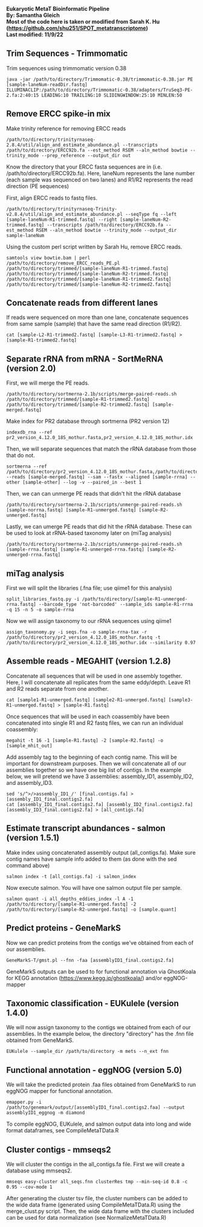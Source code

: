 **Eukaryotic MetaT Bioinformatic Pipeline**  
**By: Samantha Gleich**  
**Most of the code here is taken or modified from Sarah K. Hu (https://github.com/shu251/SPOT_metatranscriptome)**  
**Last modified: 11/9/22**

## Trim Sequences - Trimmomatic
Trim sequences using trimmomatic version 0.38
```
java -jar /path/to/directory/Trimmomatic-0.38/trimmomatic-0.38.jar PE [sample-laneNum-readDir.fastq] ILLUMINACLIP:/path/to/directory/Trimmomatic-0.38/adapters/TruSeq3-PE-2.fa:2:40:15 LEADING:10 TRAILING:10 SLIDINGWINDOW:25:10 MINLEN:50
```
## Remove ERCC spike-in mix
Make trinity reference for removing ERCC reads
```
/path/to/directory/trinityrnaseq-2.8.4/util/align_and_estimate_abundance.pl --transcripts /path/to/directory/ERCC92b.fa --est_method RSEM --aln_method bowtie --trinity_mode --prep_reference --output_dir out
```
Know the directory that your ERCC fasta sequences are in (i.e. /path/to/directory/ERCC92b.fa). Here, laneNum represents the lane number (each sample was sequenced on two lanes) and R1/R2 represents the read direction (PE sequences)  

First, align ERCC reads to fastq files.
```
/path/to/directory/trinityrnaseq-Trinity-v2.8.4/util/align_and_estimate_abundance.pl --seqType fq --left [sample-laneNum-R1-trimmed.fastq] --right [sample-laneNum-R2-trimmed.fastq] --transcripts /path/to/directory/ERCC92b.fa --est_method RSEM --aln_method bowtie --trinity_mode --output_dir sample-laneNum
```
Using the custom perl script written by Sarah Hu, remove ERCC reads.
```
samtools view bowtie.bam | perl /path/to/directory/remove_ERCC_reads_PE.pl /path/to/directory/trimmed/[sample-laneNum-R1-trimmed.fastq] /path/to/directory/trimmed/[sample-laneNum-R2-trimmed.fastq] /path/to/directory/trimmed/[sample-laneNum-R1-trimmed2.fastq] /path/to/directory/trimmed/[sample-laneNum-R2-trimmed2.fastq]
```
## Concatenate reads from different lanes
If reads were sequenced on more than one lane, concatenate sequences from same sample (sample) that have the same read direction (R1/R2).
```
cat [sample-L2-R1-trimmed2.fastq] [sample-L3-R1-trimmed2.fastq] > [sample-R1-trimmed2.fastq]
```
## Separate rRNA from mRNA - SortMeRNA (version 2.0)
First, we will merge the PE reads.
```
/path/to/directory/sortmerna-2.1b/scripts/merge-paired-reads.sh /path/to/directory/trimmed/[sample-R1-trimmed2.fastq] /path/to/directory/trimmed/[sample-R2-trimmed2.fastq] [sample-merged.fastq]
```
Make index for PR2 database through sortmerna (PR2 version 12)
```
indexdb_rna --ref pr2_version_4.12.0_18S_mothur.fasta,pr2_version_4.12.0_18S_mothur.idx
```

Then, we will separate sequences that match the rRNA database from those that do not.
```
sortmerna --ref /path/to/directory/pr2_version_4.12.0_18S_mothur.fasta,/path/to/directory/pr2_version_4.12.0_18S_mothur.idx --reads [sample-merged.fastq] --sam --fastx --aligned [sample-rrna] --other [sample-other] --log -v --paired_in --best 1
```
Then, we can can unmerge PE reads that didn't hit the rRNA database
```
/path/to/directory/sortmerna-2.1b/scripts/unmerge-paired-reads.sh [sample-norrna.fastq] [sample-R1-unmerged.fastq] [sample-R2-unmerged.fastq]
```
Lastly, we can umerge PE reads that did hit the rRNA database. These can be used to look at rRNA-based taxonomy later on (miTag analysis)
```
/path/to/directory/sortmerna-2.1b/scripts/unmerge-paired-reads.sh [sample-rrna.fastq] [sample-R1-unmerged-rrna.fastq] [sample-R2-unmerged-rrna.fastq]
```
## miTag analysis
First we will split the libraries (.fna file; use qiime1 for this analysis)
```
split_libraries_fastq.py -i /path/to/directory/[sample-R1-unmerged-rrna.fastq] --barcode_type 'not-barcoded' --sample_ids sample-R1-rrna -q 15 -n 5 -o sample-rrna
```
Now we will assign taxonomy to our rRNA sequences using qiime1
```
assign_taxonomy.py -i seqs.fna -o sample-rrna-tax -r /path/to/directory/pr2_version_4.12.0_18S_mothur.fastq -t /path/to/directory/pr2_version_4.12.0_18S_mothur.idx --similarity 0.97
```

## Assemble reads - MEGAHIT (version 1.2.8)
Concatenate all sequences that will be used in one assembly together. Here, I will concatenate all replicates from the same eddy/depth. Leave R1 and R2 reads separate from one another.
```
cat [sample1-R1-unmerged.fastq] [sample2-R1-unmerged.fastq] [sample3-R1-unmerged.fastq] > [sample-R1.fastq]
```
Once sequences that will be used in each coassembly have been concatenated into single R1 and R2 fastq files, we can run an individual coassembly: 
```
megahit -t 16 -1 [sample-R1.fastq] -2 [sample-R2.fastq] -o [sample_mhit_out]
```
Add assembly tag to the beginning of each contig name. This will be important for downstream purposes. Then we will concatenate all of our assemblies together so we have one big list of contigs. In the example below, we will pretend we have 3 assemblies: assembly_ID1, assembly_ID2, and assembly_ID3.
```
sed 's/^>/>assembly_ID1_/' [final.contigs.fa] > [assembly_ID1_final.contigs2.fa]
cat [assembly_ID1_final.contigs2.fa] [assembly_ID2_final.contigs2.fa] [assembly_ID3_final.contigs2.fa] > [all_contigs.fa]
```
## Estimate transcript abundances - salmon (version 1.5.1)
Make index using concatenated assembly output (all_contigs.fa). Make sure contig names have sample info added to them (as done with the sed command above)
```
salmon index -t [all_contigs.fa] -i salmon_index
```
Now execute salmon. You will have one salmon output file per sample. 
```
salmon quant -i all_depths_eddies_index -l A -1 /path/to/directory/[sample-R1-unmerged.fastq] -2 /path/to/directory/[sample-R2-unmerged.fastq] -o [sample.quant]
```
## Predict proteins - GeneMarkS
Now we can predict proteins from the contigs we've obtained from each of our assemblies. 
```
GeneMarkS-T/gmst.pl --fnn -faa [assemblyID1_final.contigs2.fa]
```
GeneMarkS outputs can be used to for functional annotation via GhostKoala for KEGG annotation (https://www.kegg.jp/ghostkoala/) and/or eggNOG-mapper 

## Taxonomic classification - EUKulele (version 1.4.0)
We will now assign taxonomy to the contigs we obtained from each of our assemblies. In the example below, the directory "directory" has the .fnn file obtained from GeneMarkS.
```
EUKulele --sample_dir /path/to/directory -m mets --n_ext fnn
```
## Functional annotation - eggNOG (version 5.0)
We will take the predicted protein .faa files obtained from GeneMarkS to run eggNOG mapper for functional annotation. 
```
emapper.py -i /path/to/genemark/output/[assemblyID1_final.contigs2.faa] --output assemblyID1_eggnog -m diamond
```
To compile eggNOG, EUKulele, and salmon output data into long and wide format dataframes, see CompileMetaTData.R

## Cluster contigs - mmseqs2
We will cluster the contigs in the all_contigs.fa file. First we will create a database using mmseqs2.
```
mmseqs easy-cluster all_seqs.fnn clusterRes tmp --min-seq-id 0.8 -c 0.95 --cov-mode 1 
```
After generating the cluster tsv file, the cluster numbers can be added to the wide data frame (generated using CompileMetaTData.R) using the merge_clust.py script. Then, the wide data frame with the clusters included can be used for data normalization (see NormalizeMetaTData.R)
